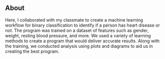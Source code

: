 ## About

Here, I collaborated with my classmate to create a machine learning workflow for binary classification to identify if a person has heart disease or not.
The program was trained on a dataset of features such as gender, weight, resting blood pressure, and more. We used a variety of learning methods to create 
a program that would deliver accurate results. Along with the training, we conducted analysis using plots and diagrams to aid us in creating the best program.
